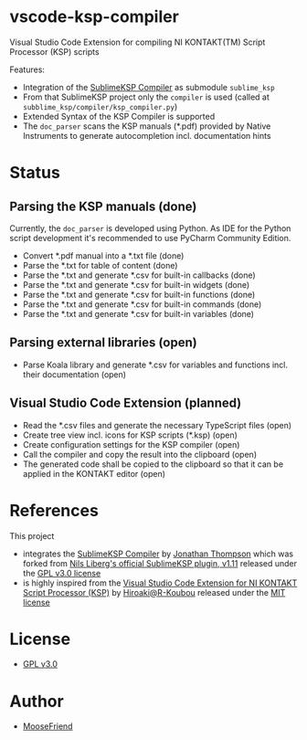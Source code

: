# vscode-ksp-compiler
Visual Studio Code Extension for compiling NI KONTAKT(TM) Script Processor (KSP) scripts

Features:
* Integration of the [SublimeKSP Compiler](https://github.com/nojanath/SublimeKSP) as submodule `sublime_ksp`
* From that SublimeKSP project only the `compiler` is used (called at `subblime_ksp/compiler/ksp_compiler.py`)
* Extended Syntax of the KSP Compiler is supported
* The `doc_parser` scans the KSP manuals (*.pdf) provided by Native Instruments to generate
  autocompletion incl. documentation hints

# Status
## Parsing the KSP manuals (done)
Currently, the `doc_parser` is developed using Python.
As IDE for the Python script development it's recommended to use PyCharm Community Edition.
* Convert *.pdf manual into a *.txt file (done)
* Parse the *.txt for table of content (done)
* Parse the *.txt and generate *.csv for built-in callbacks (done)
* Parse the *.txt and generate *.csv for built-in widgets (done)
* Parse the *.txt and generate *.csv for built-in functions (done)
* Parse the *.txt and generate *.csv for built-in commands (done)
* Parse the *.txt and generate *.csv for built-in variables (done)
 
## Parsing external libraries (open)
* Parse Koala library and generate *.csv for variables and functions incl. their documentation (open)

## Visual Studio Code Extension (planned)
* Read the *.csv files and generate the necessary TypeScript files (open)
* Create tree view incl. icons for KSP scripts (*.ksp) (open)
* Create configuration settings for the KSP compiler (open)
* Call the compiler and copy the result into the clipboard (open)
* The generated code shall be copied to the clipboard so that it can be applied in the KONTAKT
  editor (open)

# References
This project
* integrates the [SublimeKSP Compiler](https://github.com/nojanath/SublimeKSP) by [Jonathan Thompson](https://github.com/nojanath)
  which was forked from [Nils Liberg's official SublimeKSP plugin, v1.11](http://nilsliberg.se/ksp/) released under the [GPL v3.0 license](https://github.com/nojanath/SublimeKSP/blob/master/LICENSE)
* is highly inspired from the [Visual Studio Code Extension for NI KONTAKT Script Processor (KSP)](https://github.com/r-koubou/vscode-ksp) by [Hiroaki@R-Koubou](https://github.com/r-koubou) released under the
  [MIT license](https://github.com/r-koubou/vscode-ksp/blob/main/LICENSE)

# License
* [GPL v3.0](LICENSE)

# Author
* [MooseFriend](https://github.com/moosefriend)